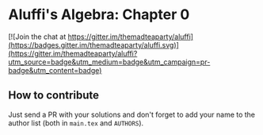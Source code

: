 # Aluffi's Algebra: Chapter 0

[![Join the chat at https://gitter.im/themadteaparty/aluffi](https://badges.gitter.im/themadteaparty/aluffi.svg)](https://gitter.im/themadteaparty/aluffi?utm_source=badge&utm_medium=badge&utm_campaign=pr-badge&utm_content=badge)

## How to contribute

Just send a PR with your solutions and don't forget to add your name to the author list (both in `main.tex` and `AUTHORS`).

